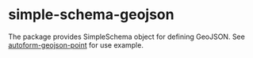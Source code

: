 # simple-schema-geojson

The package provides SimpleSchema object for defining GeoJSON. See [autoform-geojson-point](https://github.com/espressolocator/autoform-geojson-point) for use example.
